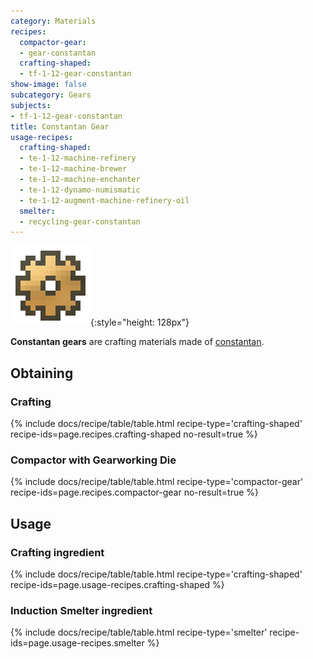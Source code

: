 ```yaml
---
category: Materials
recipes:
  compactor-gear:
  - gear-constantan
  crafting-shaped:
  - tf-1-12-gear-constantan
show-image: false
subcategory: Gears
subjects:
- tf-1-12-gear-constantan
title: Constantan Gear
usage-recipes:
  crafting-shaped:
  - te-1-12-machine-refinery
  - te-1-12-machine-brewer
  - te-1-12-machine-enchanter
  - te-1-12-dynamo-numismatic
  - te-1-12-augment-machine-refinery-oil
  smelter:
  - recycling-gear-constantan
---
```


![Constantan gear](/assets/images/docs/1.12/thermal-foundation/gear-constantan.png){:style="height: 128px"}


**Constantan gears** are crafting materials made of
[constantan](../constantan-ingot/).


Obtaining
---------

### Crafting
{% include docs/recipe/table/table.html recipe-type='crafting-shaped' recipe-ids=page.recipes.crafting-shaped no-result=true %}

### Compactor with Gearworking Die
{% include docs/recipe/table/table.html recipe-type='compactor-gear' recipe-ids=page.recipes.compactor-gear no-result=true %}


Usage
-----

### Crafting ingredient
{% include docs/recipe/table/table.html recipe-type='crafting-shaped' recipe-ids=page.usage-recipes.crafting-shaped %}

### Induction Smelter ingredient
{% include docs/recipe/table/table.html recipe-type='smelter' recipe-ids=page.usage-recipes.smelter %}
